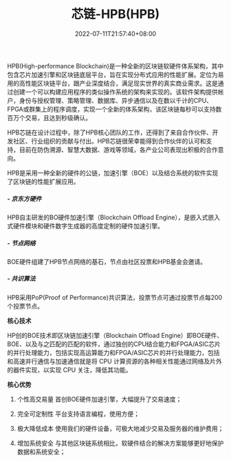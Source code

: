 ﻿---
weight: 
title: "芯链-HPB(HPB)"
description: "HPB(High-performance Blockchain)是一种全新的区块链软硬件体系架构，其中包含芯片加速引擎和区块链底层平台，旨在实现分布式应用的性能扩展。定位为易用的高性能区块链平台，跟产业深度结合，满足现实世界的真实商业需求。这是通过创建一个可以构建应用程序的类似操作系统的架构来实现的。该软件架构提供帐户，身份与授权管理、策略管理、数据库、异步通信以及在数以千计的CPU、FPGA或群集上的程序调度，实现一个全新的体系架构，该区块链每秒可以支持数百万个交易，且达到秒级确认。"
date: 2022-07-11T21:57:40+08:00
lastmod: 2022-07-11T16:45:40+08:00
draft: false
authors: ["yangsi"]
featuredImage: "xinlian-hpbhpb.webp"
link: "https://www.hpb.io/"
tags: ["数字代币","芯链-HPB(HPB)"]
categories: ["navigation"]
navigation: ["数字代币"]
lightgallery: true
toc: true
pinned: false
recommend: false
recommend1: false
---
HPB(High-performance Blockchain)是一种全新的区块链软硬件体系架构，其中包含芯片加速引擎和区块链底层平台，旨在实现分布式应用的性能扩展。定位为易用的高性能区块链平台，跟产业深度结合，满足现实世界的真实商业需求。这是通过创建一个可以构建应用程序的类似操作系统的架构来实现的。该软件架构提供帐户，身份与授权管理、策略管理、数据库、异步通信以及在数以千计的CPU、FPGA或群集上的程序调度，实现一个全新的体系架构，该区块链每秒可以支持数百万个交易，且达到秒级确认。

HPB芯链在设计过程中，除了HPB核心团队的工作，还得到了来自合作伙伴、开发社区、行业组织的贡献与付出。HPB芯链很荣幸能得到合作伙伴的认可和支持，目前在防伪溯源、智慧大数据、游戏等领域，各产业公司表现出积极的合作意向。

HPB是采用一种全新的硬件的公链，加速引擎（BOE）以及结合系统的软件实现了区块链的性能扩展应用。

##### - 京东方硬件

HPB自主研发的BO硬件加速引擎（Blockchain Offload Engine），是嵌入式嵌入式硬件模块和硬件数字生成器的高度定制的硬件加速引擎。

##### - 节点网络

BOE硬件组建了HPB节点网络的基石，节点由社区投票和HPB基金会邀请。

##### - 共识算法

HPB采用PoP(Proof of Performance)共识算法，投票节点可通过投票节点每200个投票节点。

**核心技术**

HP创的BOE技术即区块链加速引擎（Blockchain Offload Engine）即BOE硬件、BOE、以及与之匹配的匹配的软件，通过独创的CPU结合能力和FPGA/ASIC芯片的并行处理能力，包括实现高运算能力和FPGA/ASIC芯片的并行处理能力，包括和高速并行通信与加速通信就是将 CPU 计算资源的各种相关性能通过网络及片外的器件实现，以实现 CPU 关注，降低其功能。

**核心优势**

1. 个性高交易量
   首创BOE硬件加速引擎，大幅提升了交易速度；

2. 完全可定制性
   平台支持语言编程，使用方便；

3. 极大降低成本
   使用我们的硬件设备，可极大地减少交易及服务器的维护费用；

4. 增加系统安全
   与其他区块链系统相比，软硬件结合的解决方案能够更好地保护数据和系统安全；

